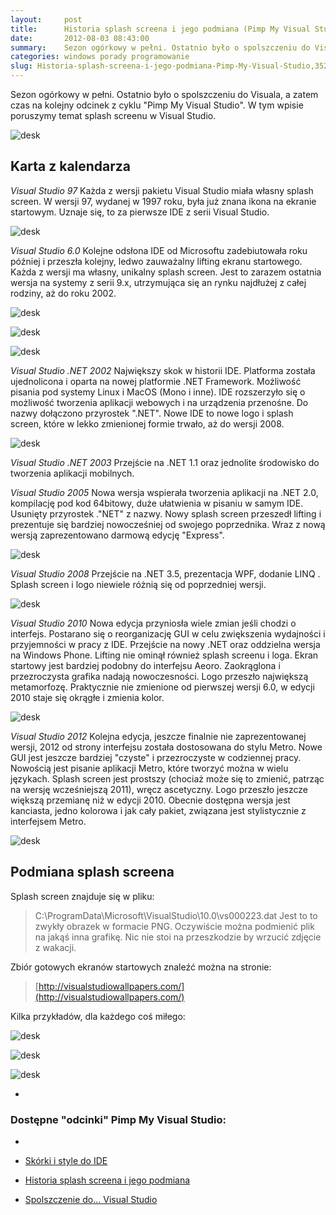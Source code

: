 ```yaml
---
layout:     post
title:      Historia splash screena i jego podmiana (Pimp My Visual Studio)
date:       2012-08-03 08:43:00
summary:    Sezon ogórkowy w pełni. Ostatnio było o spolszczeniu do Visuala, a zatem czas na kolejny odcinek z cyklu "Pimp My Visual Studio". W tym wpisie poruszymy temat splash screenu w Visual Studio.Karta z kalendarzaVisual Studio 97Każda z wersji pakietu Visual Studio miała własny splash screen. W wersji 97, wydanej w 1997 roku, była już znana ikona na ekranie startowym. Uznaje się, to za pierwsze IDE z s...
categories: windows porady programowanie
slug: Historia-splash-screena-i-jego-podmiana-Pimp-My-Visual-Studio,35268.html
---
```




Sezon ogórkowy w pełni. Ostatnio było o spolszczeniu do Visuala, a zatem czas na kolejny odcinek z cyklu "Pimp My Visual Studio". W tym wpisie poruszymy temat splash screenu w Visual Studio.


![desk](https://raw.githubusercontent.com/djfoxer/djfoxer.github.io/master/_img/2012-8-3-_127_/g_-_608x405_-_-_35268x20120731152103_0.png)



## Karta z kalendarza


 *Visual Studio 97* 
Każda z wersji pakietu Visual Studio miała własny splash screen. W wersji 97, wydanej w 1997 roku, była już znana ikona na ekranie startowym. Uznaje się, to za pierwsze IDE z serii Visual Studio.



![desk](https://raw.githubusercontent.com/djfoxer/djfoxer.github.io/master/_img/2012-8-3-_127_/g_-_608x405_-_-_35268x20120727091836_0.jpg)


 *Visual Studio 6.0* 
Kolejne odsłona IDE od Microsoftu zadebiutowała roku później i przeszła kolejny, ledwo zauważalny  lifting ekranu startowego. Każda z wersji ma własny, unikalny splash screen. Jest to zarazem ostatnia wersja na systemy z serii 9.x, utrzymująca się an rynku najdłużej z całej rodziny, aż do roku 2002.


![desk](https://raw.githubusercontent.com/djfoxer/djfoxer.github.io/master/_img/2012-8-3-_127_/g_-_608x405_-_-_35268x20120803074839_0.jpg)



![desk](https://raw.githubusercontent.com/djfoxer/djfoxer.github.io/master/_img/2012-8-3-_127_/g_-_608x405_-_-_35268x20120803074847_0.jpg)



![desk](https://raw.githubusercontent.com/djfoxer/djfoxer.github.io/master/_img/2012-8-3-_127_/g_-_608x405_-_-_35268x20120803074843_0.jpg)



 *Visual Studio .NET 2002* 
Największy skok w historii IDE. Platforma została ujednolicona i oparta na nowej platformie .NET Framework. Możliwość pisania pod systemy Linux i MacOS (Mono i inne). IDE rozszerzyło się o możliwość tworzenia aplikacji webowych i na urządzenia przenośne. Do nazwy dołączono przyrostek ".NET". Nowe IDE to nowe logo i splash screen, które w lekko zmienionej formie trwało, aż do wersji 2008.


![desk](https://raw.githubusercontent.com/djfoxer/djfoxer.github.io/master/_img/2012-8-3-_127_/g_-_608x405_-_-_35268x20120803075953_0.png)



 *Visual Studio .NET 2003* 
Przejście na .NET 1.1 oraz jednolite środowisko do tworzenia aplikacji mobilnych.

 *Visual Studio 2005* 
Nowa wersja wspierała tworzenia aplikacji na .NET 2.0, kompilację pod kod 64bitowy, duże ułatwienia w pisaniu w samym IDE. Usunięty przyrostek ."NET" z nazwy. Nowy splash screen przeszedł lifting i prezentuje się bardziej nowocześniej od swojego poprzednika. Wraz z nową wersją zaprezentowano darmową edycję "Express".



![desk](https://raw.githubusercontent.com/djfoxer/djfoxer.github.io/master/_img/2012-8-3-_127_/g_-_608x405_-_-_35268x20120803080911_0.png)


 *Visual Studio 2008* 
Przejście na .NET 3.5, prezentacja WPF, dodanie LINQ . Splash screen i logo niewiele różnią się od poprzedniej wersji.


![desk](https://raw.githubusercontent.com/djfoxer/djfoxer.github.io/master/_img/2012-8-3-_127_/g_-_608x405_-_-_35268x20120803081628_0.png)




 *Visual Studio 2010* 
Nowa edycja przyniosła wiele zmian jeśli chodzi o interfejs. Postarano się o reorganizację GUI w celu zwiększenia wydajności i przyjemności w pracy z IDE. Przejście na nowy .NET oraz oddzielna wersja na Windows Phone. Lifting nie ominął również splash screenu i loga. Ekran startowy jest bardziej podobny do interfejsu Aeoro. Zaokrąglona i przezroczysta grafika nadają nowoczesności. Logo przeszło największą metamorfozę. Praktycznie nie zmienione od pierwszej wersji 6.0, w edycji 2010 staje się okrągłe i zmienia kolor.


![desk](https://raw.githubusercontent.com/djfoxer/djfoxer.github.io/master/_img/2012-8-3-_127_/g_-_608x405_-_-_35268x20120803082401_0.png)



 *Visual Studio 2012* 
Kolejna edycja, jeszcze finalnie nie zaprezentowanej wersji, 2012 od strony interfejsu została dostosowana do stylu Metro. Nowe GUI jest jeszcze bardziej "czyste" i przezroczyste w codziennej pracy. Nowością jest pisanie aplikacji Metro, które tworzyć można w wielu językach. Splash screen jest prostszy (chociaż może się to zmienić, patrząc na wersję wcześniejszą 2011), wręcz ascetyczny. Logo przeszło jeszcze większą przemianę niż w edycji 2010. Obecnie dostępna wersja jest kanciasta, jedno kolorowa i jak cały pakiet, związana jest stylistycznie z interfejsem Metro.


![desk](https://raw.githubusercontent.com/djfoxer/djfoxer.github.io/master/_img/2012-8-3-_127_/g_-_608x405_-_-_35268x20120803083235_0.png)



## Podmiana splash screena


Splash screen znajduje się w pliku:

> C:\ProgramData\Microsoft\VisualStudio\10.0\vs000223.dat
Jest to to zwykły obrazek w formacie PNG. Oczywiście można podmienić plik na jakąś inna grafikę. Nic nie stoi na przeszkodzie by wrzucić zdjęcie z wakacji. 


Zbiór gotowych ekranów startowych znaleźć można na stronie:

> [http://visualstudiowallpapers.com/](http://visualstudiowallpapers.com/)


Kilka przykładów, dla każdego coś miłego:

![desk](https://raw.githubusercontent.com/djfoxer/djfoxer.github.io/master/_img/2012-8-3-_127_/g_-_608x405_-_-_35268x20120727103138_0.png)


![desk](https://raw.githubusercontent.com/djfoxer/djfoxer.github.io/master/_img/2012-8-3-_127_/g_-_608x405_-_-_35268x20120731152821_0.png)


![desk](https://raw.githubusercontent.com/djfoxer/djfoxer.github.io/master/_img/2012-8-3-_127_/g_-_608x405_-_-_35268x20120731153000_0.jpg)



 *
### Dostępne "odcinki" Pimp My Visual Studio:
* 

  * [Skórki i style do IDE](http://www.dobreprogramy.pl/djfoxer/Skorki-i-style-do-IDE-Pimp-My-Visual-Studio,35448.html)
 

  * [Historia splash screena i jego podmiana](http://www.dobreprogramy.pl/djfoxer/Historia-splash-screena-i-jego-podmiana-Pimp-My-Visual-Studio,35268.html)


  * [Spolszczenie do... Visual Studio](http://www.dobreprogramy.pl/djfoxer/Spolszczenie-do-Visual-Studio-Pimp-My-Visual-Studio,35148.html)
